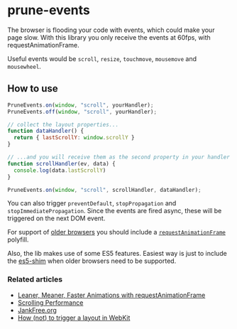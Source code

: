 prune-events
============

The browser is flooding your code with events, which could make your page slow.
With this library you only receive the events at 60fps, with requestAnimationFrame.

Useful events would be `scroll`, `resize`, `touchmove`, `mousemove` and `mousewheel`.

## How to use
````js
PruneEvents.on(window, "scroll", yourHandler);
PruneEvents.off(window, "scroll", yourHandler);
````

````js
// collect the layout properties...
function dataHandler() {
  return { lastScrollY: window.scrollY }
}

// ...and you will receive them as the second property in your handler
function scrollHandler(ev, data) {
  console.log(data.lastScrollY)
}

PruneEvents.on(window, "scroll", scrollHandler, dataHandler);
````

You can also trigger `preventDefault`, `stopPropagation` and `stopImmediatePropagation`.
Since the events are fired async, these will be triggered on the next DOM event.

For support of [older browsers](http://caniuse.com/#feat=requestanimationframe) you should include a 
[`requestAnimationFrame`](https://gist.github.com/paulirish/1579671) polyfill.

Also, the lib makes use of some ES5 features. Easiest way is just to include the [es5-shim](https://github.com/es-shims/es5-shim)
when older browsers need to be supported.


### Related articles
- [Leaner, Meaner, Faster Animations with requestAnimationFrame](http://www.html5rocks.com/en/tutorials/speed/animations/)
- [Scrolling Performance](http://www.html5rocks.com/en/tutorials/speed/scrolling/)
- [JankFree.org](http://jankfree.org/)
- [How (not) to trigger a layout in WebKit](http://gent.ilcore.com/2011/03/how-not-to-trigger-layout-in-webkit.html)

